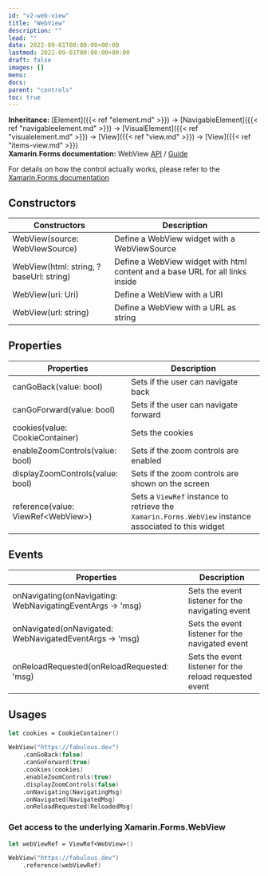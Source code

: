 ```yaml
---
id: "v2-web-view"
title: "WebView"
description: ""
lead: ""
date: 2022-09-01T00:00:00+00:00
lastmod: 2022-09-01T00:00:00+00:00
draft: false
images: []
menu:
docs:
parent: "controls"
toc: true
---
```


**Inheritance:** [Element]({{< ref "element.md" >}}) -> [NavigableElement]({{< ref "navigableelement.md" >}}) -> [VisualElement]({{< ref "visualelement.md" >}})  -> [View]({{< ref "view.md" >}}) -> [View]({{< ref "items-view.md" >}})  
**Xamarin.Forms documentation:** WebView [API](https://docs.microsoft.com/en-us/dotnet/api/xamarin.forms.webview) / [Guide](https://docs.microsoft.com/en-us/xamarin/xamarin-forms/user-interface/webview)

For details on how the control actually works, please refer to the [Xamarin.Forms documentation](https://docs.microsoft.com/en-us/xamarin/xamarin-forms/user-interface/webview)

## Constructors

| Constructors | Description |
|--|--|
| WebView(source: WebViewSource) | Define a WebView widget with a WebViewSource |
| WebView(html: string, ?baseUrl: string) | Define a WebView widget with html content and a base URL for all links inside |
| WebView(uri: Uri) | Define a WebView with a URI |
| WebView(url: string) | Define a WebView with a URL as string |

## Properties

| Properties | Description |
|--|--|
| canGoBack(value: bool) | Sets if the user can navigate back |
| canGoForward(value: bool) | Sets if the user can navigate forward |
| cookies(value: CookieContainer) | Sets the cookies |
| enableZoomControls(value: bool) | Sets if the zoom controls are enabled |
| displayZoomControls(value: bool) | Sets if the zoom controls are shown on the screen |
| reference(value: ViewRef&lt;WebView&gt;) | Sets a `ViewRef` instance to retrieve the `Xamarin.Forms.WebView` instance associated to this widget |

## Events

| Properties | Description |
|--|--|
| onNavigating(onNavigating: WebNavigatingEventArgs -> 'msg) | Sets the event listener for the navigating event |
| onNavigated(onNavigated: WebNavigatedEventArgs -> 'msg) | Sets the event listener for the navigated event |
| onReloadRequested(onReloadRequested: 'msg) | Sets the event listener for the reload requested event |

## Usages

```fs
let cookies = CookieContainer()

WebView("https://fabulous.dev")
    .canGoBack(false) 
    .canGoForward(true)
    .cookies(cookies)
    .enableZoomControls(true)
    .displayZoomControls(false)
    .onNavigating(NavigatingMsg)
    .onNavigated(NavigatedMsg)
    .onReloadRequested(ReloadedMsg)
```

### Get access to the underlying Xamarin.Forms.WebView

```fs
let webViewRef = ViewRef<WebView>()

WebView("https://fabulous.dev")
    .reference(webViewRef)
```
